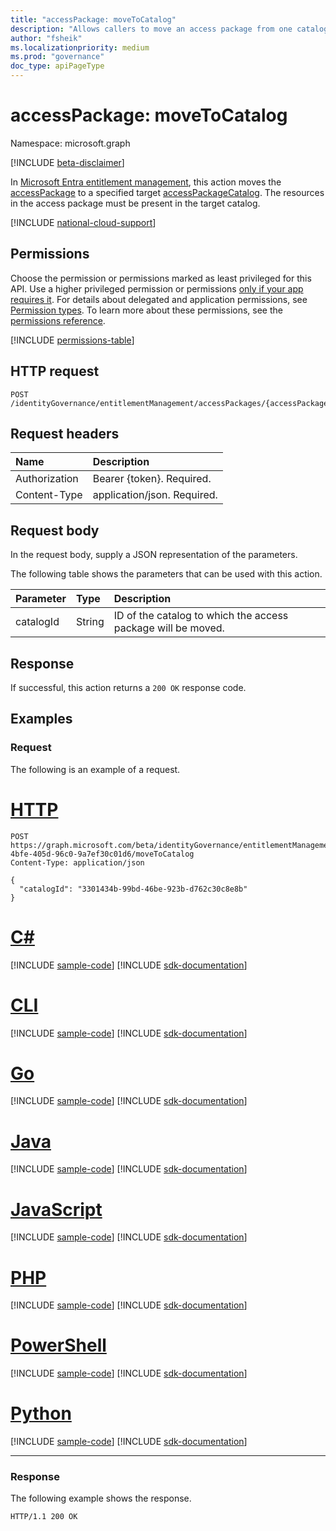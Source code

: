 ```yaml
---
title: "accessPackage: moveToCatalog"
description: "Allows callers to move an access package from one catalog to the another."
author: "fsheik"
ms.localizationpriority: medium
ms.prod: "governance"
doc_type: apiPageType
---
```


# accessPackage: moveToCatalog
Namespace: microsoft.graph

[!INCLUDE [beta-disclaimer](../../includes/beta-disclaimer.md)]

In [Microsoft Entra entitlement management](../resources/entitlementmanagement-overview.md), this action moves the [accessPackage](../resources/accesspackage.md) to a specified target [accessPackageCatalog](../resources/accesspackagecatalog.md). The resources in the access package must be present in the target catalog.

[!INCLUDE [national-cloud-support](../../includes/global-only.md)]

## Permissions
Choose the permission or permissions marked as least privileged for this API. Use a higher privileged permission or permissions [only if your app requires it](/graph/permissions-overview#best-practices-for-using-microsoft-graph-permissions). For details about delegated and application permissions, see [Permission types](/graph/permissions-overview#permission-types). To learn more about these permissions, see the [permissions reference](/graph/permissions-reference).

<!-- { "blockType": "permissions", "name": "accesspackage_movetocatalog" } -->
[!INCLUDE [permissions-table](../includes/permissions/accesspackage-movetocatalog-permissions.md)]

## HTTP request

<!-- {
  "blockType": "ignored"
}
-->
``` http
POST /identityGovernance/entitlementManagement/accessPackages/{accessPackageId}/moveToCatalog
```

## Request headers
|Name|Description|
|:---|:---|
|Authorization|Bearer {token}. Required.|
|Content-Type|application/json. Required.|

## Request body
In the request body, supply a JSON representation of the parameters.

The following table shows the parameters that can be used with this action.

|Parameter|Type|Description|
|:---|:---|:---|
|catalogId|String|ID of the catalog to which the access package will be moved.|



## Response

If successful, this action returns a `200 OK` response code.

## Examples

### Request
The following is an example of a request.

# [HTTP](#tab/http)
<!-- {
  "blockType": "request",
  "name": "accesspackagethis.movetocatalog"
}
-->
``` http
POST https://graph.microsoft.com/beta/identityGovernance/entitlementManagement/accessPackages/3089f957-4bfe-405d-96c0-9a7ef30c01d6/moveToCatalog
Content-Type: application/json

{
  "catalogId": "3301434b-99bd-46be-923b-d762c30c8e8b"
}
```

# [C#](#tab/csharp)
[!INCLUDE [sample-code](../includes/snippets/csharp/accesspackagethismovetocatalog-csharp-snippets.md)]
[!INCLUDE [sdk-documentation](../includes/snippets/snippets-sdk-documentation-link.md)]

# [CLI](#tab/cli)
[!INCLUDE [sample-code](../includes/snippets/cli/accesspackagethismovetocatalog-cli-snippets.md)]
[!INCLUDE [sdk-documentation](../includes/snippets/snippets-sdk-documentation-link.md)]

# [Go](#tab/go)
[!INCLUDE [sample-code](../includes/snippets/go/accesspackagethismovetocatalog-go-snippets.md)]
[!INCLUDE [sdk-documentation](../includes/snippets/snippets-sdk-documentation-link.md)]

# [Java](#tab/java)
[!INCLUDE [sample-code](../includes/snippets/java/accesspackagethismovetocatalog-java-snippets.md)]
[!INCLUDE [sdk-documentation](../includes/snippets/snippets-sdk-documentation-link.md)]

# [JavaScript](#tab/javascript)
[!INCLUDE [sample-code](../includes/snippets/javascript/accesspackagethismovetocatalog-javascript-snippets.md)]
[!INCLUDE [sdk-documentation](../includes/snippets/snippets-sdk-documentation-link.md)]

# [PHP](#tab/php)
[!INCLUDE [sample-code](../includes/snippets/php/accesspackagethismovetocatalog-php-snippets.md)]
[!INCLUDE [sdk-documentation](../includes/snippets/snippets-sdk-documentation-link.md)]

# [PowerShell](#tab/powershell)
[!INCLUDE [sample-code](../includes/snippets/powershell/accesspackagethismovetocatalog-powershell-snippets.md)]
[!INCLUDE [sdk-documentation](../includes/snippets/snippets-sdk-documentation-link.md)]

# [Python](#tab/python)
[!INCLUDE [sample-code](../includes/snippets/python/accesspackagethismovetocatalog-python-snippets.md)]
[!INCLUDE [sdk-documentation](../includes/snippets/snippets-sdk-documentation-link.md)]

---

### Response
The following example shows the response.

<!-- {
  "blockType": "response",
  "truncated": true
}
-->
``` http
HTTP/1.1 200 OK
```
